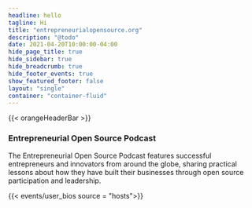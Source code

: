 ```yaml
---
headline: hello
tagline: Hi
title: "entrepreneurialopensource.org"
description: "@todo"
date: 2021-04-20T10:00:00-04:00
hide_page_title: true
hide_sidebar: true
hide_breadcrumb: true
hide_footer_events: true
show_featured_footer: false
layout: "single"
container: "container-fluid"
---
```


{{< orangeHeaderBar >}}

### Entrepreneurial Open Source Podcast

The Entrepreneurial Open Source Podcast features successful entrepreneurs and innovators from around the globe, sharing practical lessons about how they have built their businesses through open source participation and leadership.


{{< events/user_bios source = "hosts">}}